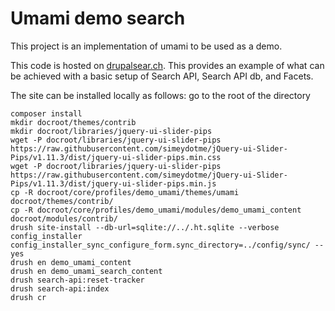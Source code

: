 # Umami demo search

This project is an implementation of umami to be used as a demo.

This code is hosted on [drupalsear.ch](http://drupalsear.ch). This provides an example of what can be achieved with a basic setup of Search API, Search API db, and Facets.

The site can be installed locally as follows:
go to the root of the directory

```
composer install
mkdir docroot/themes/contrib
mkdir docroot/libraries/jquery-ui-slider-pips
wget -P docroot/libraries/jquery-ui-slider-pips https://raw.githubusercontent.com/simeydotme/jQuery-ui-Slider-Pips/v1.11.3/dist/jquery-ui-slider-pips.min.css
wget -P docroot/libraries/jquery-ui-slider-pips https://raw.githubusercontent.com/simeydotme/jQuery-ui-Slider-Pips/v1.11.3/dist/jquery-ui-slider-pips.min.js
cp -R docroot/core/profiles/demo_umami/themes/umami docroot/themes/contrib/
cp -R docroot/core/profiles/demo_umami/modules/demo_umami_content docroot/modules/contrib/
drush site-install --db-url=sqlite://../.ht.sqlite --verbose config_installer config_installer_sync_configure_form.sync_directory=../config/sync/ --yes
drush en demo_umami_content
drush en demo_umami_search_content
drush search-api:reset-tracker
drush search-api:index
drush cr
```

